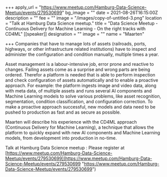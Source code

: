 +++
apply_url = "https://www.meetup.com/Hamburg-Data-Science-Meetup/events/279530699"
bg_image = ""
date = 2021-08-26T16:15:00Z
description = ""
fee = ""
image = "/images/copy-of-untitled-3.png"
location = "Talk at Hamburg Data Science meetup."
title = "Data Science Meetup - Continuous Delivery for Machine Learning - On the right tracks with CD4ML"
[[speaker]]
designation = ""
image = ""
name = "Maarten"

+++
Companies that have to manage lots of assets (railroads, ports, highways, or other infrastructure related institutions) have to inspect and administer the configuration and condition manually, multiple times a year.  
  
Asset management is a labour-intensive job, error prone and reactive to changes. Failing assets come as a surprise and wrong parts are being ordered. Therefor a platform is needed that is able to perform inspection and check configuration of assets automatically and to enable a proactive approach. For example: the platform ingests image and video data, along with meta data, of multiple assets and runs several AI components and Machine Learning models to solve various problems, like asset recognition, segmentation, condition classification, and configuration correction. To make a proactive approach successful, new models and data need to be pushed to production as fast and as secure as possible.  
  
Maarten will describe his experience with the CD4ML approach (Continuous Delivery for Machine Learning), a technique that allows the platform to quickly expand with new AI components and Machine Learning models, from development into production in no-time.

Talk at Hamburg Data Science meetup : Please register at [https://www.meetup.com/Hamburg-Data-Science-Meetup/events/279530699](https://www.meetup.com/Hamburg-Data-Science-Meetup/events/279530699 "https://www.meetup.com/Hamburg-Data-Science-Meetup/events/279530699")